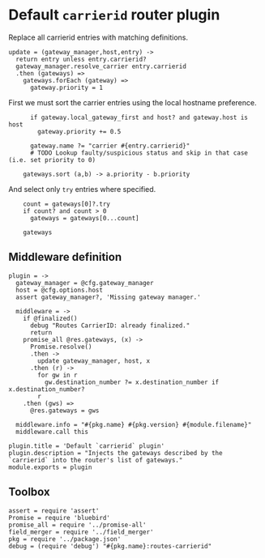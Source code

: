 Default `carrierid` router plugin
=================================

Replace all carrierid entries with matching definitions.

    update = (gateway_manager,host,entry) ->
      return entry unless entry.carrierid?
      gateway_manager.resolve_carrier entry.carrierid
      .then (gateways) =>
        gateways.forEach (gateway) =>
          gateway.priority = 1

First we must sort the carrier entries using the local hostname preference.

          if gateway.local_gateway_first and host? and gateway.host is host
            gateway.priority += 0.5

          gateway.name ?= "carrier #{entry.carrierid}"
          # TODO Lookup faulty/suspicious status and skip in that case (i.e. set priority to 0)

        gateways.sort (a,b) -> a.priority - b.priority

And select only `try` entries where specified.

        count = gateways[0]?.try
        if count? and count > 0
          gateways = gateways[0...count]

        gateways

Middleware definition
---------------------

    plugin = ->
      gateway_manager = @cfg.gateway_manager
      host = @cfg.options.host
      assert gateway_manager?, 'Missing gateway manager.'

      middleware = ->
        if @finalized()
          debug "Routes CarrierID: already finalized."
          return
        promise_all @res.gateways, (x) ->
          Promise.resolve()
          .then ->
            update gateway_manager, host, x
          .then (r) ->
            for gw in r
              gw.destination_number ?= x.destination_number if x.destination_number?
            r
        .then (gws) =>
          @res.gateways = gws

      middleware.info = "#{pkg.name} #{pkg.version} #{module.filename}"
      middleware.call this

    plugin.title = 'Default `carrierid` plugin'
    plugin.description = "Injects the gateways described by the `carrierid` into the router's list of gateways."
    module.exports = plugin

Toolbox
-------

    assert = require 'assert'
    Promise = require 'bluebird'
    promise_all = require '../promise-all'
    field_merger = require '../field_merger'
    pkg = require '../package.json'
    debug = (require 'debug') "#{pkg.name}:routes-carrierid"

